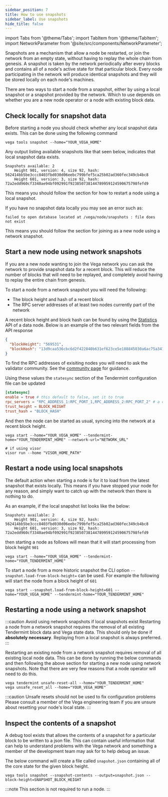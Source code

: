 ```yaml
---
sidebar_position: 7
title: How to use snapshots
sidebar_label: Use snapshots
hide_title: false
---
```


import Tabs from '@theme/Tabs';
import TabItem from '@theme/TabItem';
import NetworkParameter from '@site/src/components/NetworkParameter';

Snapshots are a mechanism that allow a node be restarted, or join the network from an empty state, without having to replay the whole chain from genesis. A snapshot is taken by the network periodically after every <NetworkParameter frontMatter={frontMatter} param="snapshot.interval.length" hideName={true} /> blocks and contains all of a node's active state for that particular block. Every node participating in the network will produce identical snapshots and they will be stored locally on each node's machines.

There are two ways to start a node from a snapshot, either by using a local snapshot or a snapshot provided by the network. Which to use depends on whether you are a new node operator or a node with existing block data.

## Check locally for snapshot data

Before starting a node you should check whether any local snapshot data exists. This can be done using the following command
```shell
vega tools snapshot --home="YOUR_VEGA_HOME"
```

Any output listing available snapshots like that seen below, indicates that local snapshot data exists.

```shell
Snapshots available: 2
	Height 901, version: 4, size 92, hash: 562414bb5be3ccc8403fbd030d06eebc799bfef5ca25b02ad360fec349cb4bc8
	Height 601, version: 3, size 92, hash: 72a2edd960cf3340ae94bf092991f923850738144789959124590675798fefd9
```

This means you should follow the section for how to restart a node using a local snapshot.

If you have no snapshot data locally you may see an error such as:
```shell
failed to open database located at /vega/node/snapshots : file does not exist
```

This means you should follow the section for joining as a new node using a network snapshot.

## Start a new node using network snapshots

If you are a new node wanting to join the Vega network you can ask the network to provide snapshot data for a recent block. This will reduce the number of blocks that will need to be replayed, and completely avoid having to replay the entire chain from genesis.

To start a node from a network snapshot you will need the following:
- The block height and hash of a recent block
- The RPC server addresses of at least two nodes currently part of the network

A recent block height and block hash can be found by using the [Statistics](../../api/rest/core/core-service-statistics.api.mdx) API of a data node. Below is an example of the two relevant fields from the API response
```json
{
  "blockHeight": "569531",
  "blockHash": "13d9caa536cbc6d2f422840b631ef623ce5e188845030a6ac75a341433b2eed9"
}
```

To find the RPC addresses of exisiting nodes you will need to ask the validator community. See the [community page](./../requirements/community.md) for guidance.

Using these values the `statesync` section of the Tendermint configuration file can be updated
```Toml
[statesync]
enable = true # this default to false, set it to true
rpc_servers = "RPC_ADDRESS_1:RPC_PORT_1,RPC_ADDRESS_2:RPC_PORT_2" # a comma separated list of rpc addresses
trust_height = BLOCK_HEIGHT
trust_hash = "BLOCK_HASH"
```

And then the node can be started as usual, syncing into the network at a recent block height.

```
vega start --home="YOUR_VEGA_HOME" --tendermint-home="YOUR_TENDERMINT_HOME" --network-url="NETWORK_URL"

# if using visor
visor run --home "VISOR_HOME_PATH"
```

## Restart a node using local snapshots

The default action when starting a node is for it to load from the latest snapshot that exists locally. This means if you have stopped your node for any reason, and simply want to catch up with the network then there is nothing to do.

As an example, if the local snapshot list looks like the below:
```shell
Snapshots available: 2
	Height 901, version: 4, size 92, hash: 562414bb5be3ccc8403fbd030d06eebc799bfef5ca25b02ad360fec349cb4bc8
	Height 601, version: 3, size 92, hash: 72a2edd960cf3340ae94bf092991f923850738144789959124590675798fefd9
```

then starting a node as follows will mean that it will start processing from block height `901`
```
vega start --home="YOUR_VEGA_HOME" --tendermint-home="YOUR_TENDERMINT_HOME"
```

To start a node from a more historic snapshot the CLI option `--snapshot.load-from-block-height=` can be used. For example the following will start the node from a block height of `601`
```
vega start --snapshot.load-from-block-height=601 --home="YOUR_VEGA_HOME" --tendermint-home="YOUR_TENDERMINT_HOME"
```


## Restarting a node using a network snapshot

:::caution Avoid using network snapshots if local snapshots exist
Restarting a node from a network snapshot requires the removal of all existing Tendermint block data and Vega state data. This should only be done if **absolutely necessary**. Replaying from a local snapshot is always preferred.
:::

Restarting an existing node from a network snapshot requires removal of all existing local node data. This can be done by running the below commands and then following the above section for starting a new node using network snapshots. Note that there are very few reasons that a node operator will need to do this.

```
vega tendermint unsafe-reset-all --home="YOUR_TENDERMINT_HOME"
vega unsafe_reset_all --home="YOUR_VEGA_HOME"
```

:::caution Unsafe resets should not be used to fix configuration problems
Please consult a member of the Vega engineering team if you are unsure about resetting your node's local state.
:::

## Inspect the contents of a snapshot
 
A debug tool exists that allows the contents of a snapshot for a particular block to be written to a json file. This can contain useful information that can help to understand problems with the Vega network and something a member of the development team may ask for to help debug an issue.


The below command will create a file called `snapshot.json` containing all of the core state for the given block height.

``` shell
vega tools snapshot --snapshot-contents --output=snapshot.json --block-height=SNAPSHOT_BLOCK_HEIGHT
```

:::note
This section is not required to run a node.
:::
